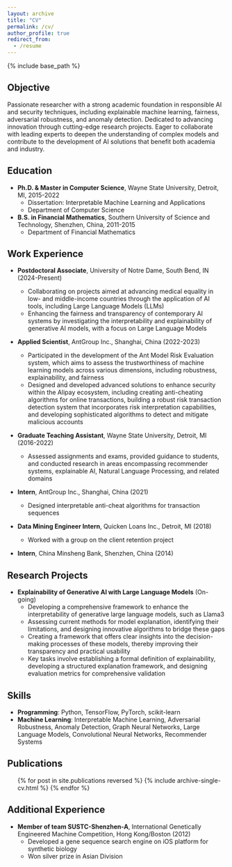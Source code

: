 ```yaml
---
layout: archive
title: "CV"
permalink: /cv/
author_profile: true
redirect_from:
  - /resume
---
```


{% include base_path %}

## Objective
Passionate researcher with a strong academic foundation in responsible AI and security techniques, including explainable machine learning, fairness, adversarial robustness, and anomaly detection. Dedicated to advancing innovation through cutting-edge research projects. Eager to collaborate with leading experts to deepen the understanding of complex models and contribute to the development of AI solutions that benefit both academia and industry.

## Education
* **Ph.D. & Master in Computer Science**, Wayne State University, Detroit, MI, 2015-2022
  * Dissertation: Interpretable Machine Learning and Applications
  * Department of Computer Science
* **B.S. in Financial Mathematics**, Southern University of Science and Technology, Shenzhen, China, 2011-2015
  * Department of Financial Mathematics

## Work Experience
* **Postdoctoral Associate**, University of Notre Dame, South Bend, IN (2024-Present)
  * Collaborating on projects aimed at advancing medical equality in low- and middle-income countries through the application of AI tools, including Large Language Models (LLMs)
  * Enhancing the fairness and transparency of contemporary AI systems by investigating the interpretability and explainability of generative AI models, with a focus on Large Language Models

* **Applied Scientist**, AntGroup Inc., Shanghai, China (2022-2023)
  * Participated in the development of the Ant Model Risk Evaluation system, which aims to assess the trustworthiness of machine learning models across various dimensions, including robustness, explainability, and fairness
  * Designed and developed advanced solutions to enhance security within the Alipay ecosystem, including creating anti-cheating algorithms for online transactions, building a robust risk transaction detection system that incorporates risk interpretation capabilities, and developing sophisticated algorithms to detect and mitigate malicious accounts

* **Graduate Teaching Assistant**, Wayne State University, Detroit, MI (2016-2022)
  * Assessed assignments and exams, provided guidance to students, and conducted research in areas encompassing recommender systems, explainable AI, Natural Language Processing, and related domains

* **Intern**, AntGroup Inc., Shanghai, China (2021)
  * Designed interpretable anti-cheat algorithms for transaction sequences

* **Data Mining Engineer Intern**, Quicken Loans Inc., Detroit, MI (2018)
  * Worked with a group on the client retention project

* **Intern**, China Minsheng Bank, Shenzhen, China (2014)

## Research Projects
* **Explainability of Generative AI with Large Language Models** (On-going)
  * Developing a comprehensive framework to enhance the interpretability of generative large language models, such as Llama3
  * Assessing current methods for model explanation, identifying their limitations, and designing innovative algorithms to bridge these gaps
  * Creating a framework that offers clear insights into the decision-making processes of these models, thereby improving their transparency and practical usability
  * Key tasks involve establishing a formal definition of explainability, developing a structured explanation framework, and designing evaluation metrics for comprehensive validation

## Skills
* **Programming**: Python, TensorFlow, PyTorch, scikit-learn
* **Machine Learning**: Interpretable Machine Learning, Adversarial Robustness, Anomaly Detection, Graph Neural Networks, Large Language Models, Convolutional Neural Networks, Recommender Systems

## Publications
  <ul>{% for post in site.publications reversed %}
    {% include archive-single-cv.html %}
  {% endfor %}</ul>
  
<!-- ## Talks
  <ul>{% for post in site.talks reversed %}
    {% include archive-single-talk-cv.html  %}
  {% endfor %}</ul>
  
## Teaching
  <ul>{% for post in site.teaching reversed %}
    {% include archive-single-cv.html %}
  {% endfor %}</ul> -->

## Additional Experience
* **Member of team SUSTC-Shenzhen-A**, International Genetically Engineered Machine Competition, Hong Kong/Boston (2012)
  * Developed a gene sequence search engine on iOS platform for synthetic biology
  * Won silver prize in Asian Division
